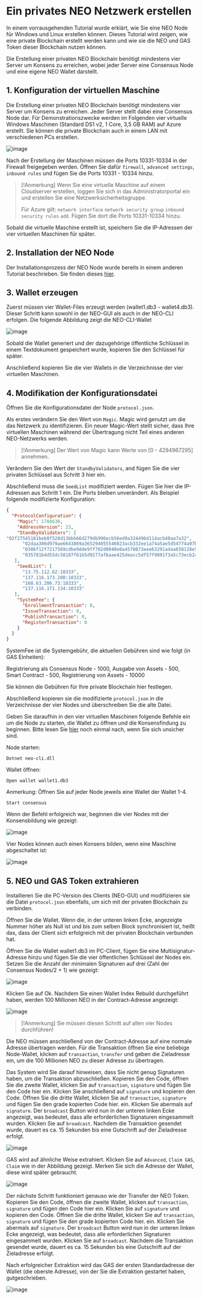 # Ein privates NEO Netzwerk erstellen

In einem vorrausgehenden Tutorial wurde erklärt, wie Sie eine NEO Node für Windows und Linux erstellen können. Dieses Tutorial wird zeigen, wie eine private Blockchain erstellt werden kann und wie sie die NEO und GAS Token dieser Blockchain nutzen können.

Die Erstellung einer privaten NEO Blockchain benötigt mindestens vier Server um Konsens zu erreichen, wobei jeder Server eine Consensus Node und eine eigene NEO Wallet darstellt.

## 1. Konfiguration der virtuellen Maschine

Die Erstellung einer privaten NEO Blockchain benötigt mindestens vier Server um Konsens zu erreichen. Jeder Server stellt dabei eine Consensus Node dar. Für Demonstrationszwecke werden im Folgenden vier virtuelle Windows Maschinen (Standard DS1 v2, 1 Core, 3,5 GB RAM) auf Azure erstellt. Sie können die private Blockchain auch in einem LAN mit verschiedenen PCs erstellen.

![image](/assets/privatechain_1.png)

Nach der Erstellung der Maschinen müssen die Ports 10331-10334 in der Firewall freigegeben werden. Öffnen Sie dafür `firewall`, `advanced settings`, `inbound rules` und fügen Sie die Ports 10331 - 10334 hinzu.

> [!Anmerkung]
> Wenn Sie eine virtuelle Maschine auf einem Cloudserver erstellen, loggen Sie sich in das Administratorportal ein und erstellen Sie eine Netzwerksicherheitsgruppe.
>
> Für Azure gilt: `network interface` `network security group` `inbound security rules` `add`. Fügen Sie dort die Ports 10331-10334 hinzu.

Sobald die virtuelle Maschine erstellt ist, speichern Sie die IP-Adressen der vier virtuellen Maschinen für später.

## 2. Installation der NEO Node

Der Installationsprozess der NEO Node wurde bereits in einem anderen Tutorial beschrieben. Sie finden dieses [hier](setup.md).

## 3. Wallet erzeugen

Zuerst müssen vier Wallet-Files erzeugt werden (wallet1.db3 - wallet4.db3). Dieser Schritt kann sowohl in der NEO-GUI als auch in der NEO-CLI erfolgen. Die folgende Abbildung zeigt die NEO-CLI-Wallet

![image](/assets/privatechain_3.png)

Sobald die Wallet generiert und der dazugehörige öffentliche Schlüssel in einem Textdokument gespeichert wurde, kopieren Sie den Schlüssel für später.

Anschließend kopieren Sie die vier Wallets in die Verzeichnisse der vier virtuellen Maschinen.

## 4. Modifikation der Konfigurationsdatei

Öffnen Sie die Konfigurationsdatei der Node `protocol.json`.

Als erstes verändern Sie den Wert von `Magic`. Magic wird genutzt um die das Netzwerk zu identifizieren. Ein neuer Magic-Wert stellt sicher, dass Ihre virtuellen Maschinen während der Übertragung nicht Teil eines anderen NEO-Netzwerks werden.

> [!Anmerkung]
> Der Wert von Magic kann Werte von [0 - 4294967295] annehmen.

Verändern Sie den Wert der `StandbyValidators`, and fügen Sie die vier privaten Schlüssel aus Schritt 3 hier ein.

Abschließend muss die `SeedList` modifiziert werden. Fügen Sie hier die IP-Adressen aus Schritt 1 ein. Die Ports bleiben unverändert. Als Beispiel folgende modifizierte Konfiguration:

```json
{
  "ProtocolConfiguration": {
    "Magic": 1704630,
    "AddressVersion": 23,
    "StandbyValidators": [
"02f27545181beb8f528d13bbb66d279db996ecb56ed9a324496d114acb48aa7a32",
      "02daa386d979ae6643869a365294055546023acb332ee1a74a5ae5d54774a97bac",
      "0306f12f7217569cdbe9dde9ff702d0040e0a4570873eee63291adaa658128e55c",
      "035781b4d55dc58187f61b5d9277afbaae425deacc5df57f9891f3a5c73ecb24df"
   ],
    "SeedList": [
      "13.75.112.62:10333",
      "137.116.173.200:10333",
      "168.63.206.73:10333",
      "137.116.171.134:10333"
   ],
    "SystemFee": {
      "EnrollmentTransaction": 0,
      "IssueTransaction": 0,
      "PublishTransaction": 0,
      "RegisterTransaction": 0
    }
  }
}
```

SystemFee ist die Systemgebühr, die aktuellen Gebühren sind wie folgt (in GAS Einheiten):

Registrierung als Consensus Node - 1000, Ausgabe von Assets - 500, Smart Contract - 500, Registrierung von Assets - 10000

Sie können die Gebühren für Ihre private Blockchain hier festlegen.

Abschließend kopieren sie die modifizierte `protocol.json` in die Verzeichnisse der vier Nodes und überschreiben Sie die alte Datei.

Geben Sie daraufhin in den vier virtuellen Maschinen folgende Befehle ein um die Node zu starten, die Wallet zu öffnen und die Konsensfindung zu beginnen. Bitte lesen Sie [hier](cli.md) noch einmal nach, wenn Sie sich unsicher sind.

Node starten:

`Dotnet neo-cli.dll`

Wallet öffnen:

`Open wallet wallet1.db3`

Anmerkung: Öffnen Sie auf jeder Node jeweils eine Wallet der Wallet 1-4.

`Start consensus`

Wenn der Befehl erfolgreich war, beginnen die vier Nodes mit der Konsensbildung wie gezeigt:

![image](/assets/privatechain_8.png)

Vier Nodes können auch einen Konsens bilden, wenn eine Maschine abgeschaltet ist:

![image](/assets/privatechain_9.png)



## 5. NEO und GAS Token extrahieren

Installieren Sie die PC-Version des Clients (NEO-GUI) und modifizieren sie die Datei `protocol.json` ebenfalls, um sich mit der privaten Blockchain zu verbinden.

Öffnen Sie die Wallet. Wenn die, in der unteren linken Ecke, angezeigte Nummer höher als Null ist und bis zum selben Block synchronisiert ist, heißt das, dass der Client sich erfolgreich mit der privaten Blockchain verbunden hat.

Öffnen Sie die Wallet wallet1.db3 im PC-Client, fügen Sie eine Multisignatur-Adresse hinzu und fügen Sie die vier öffentlichen Schlüssel der Nodes ein. Setzen Sie die Anzahl der minimalen Signaturen auf drei (Zahl der Consensus Nodes/2 + 1) wie gezeigt:

![image](/assets/privatechain_12.png)

Klicken Sie auf Ok. Nachdem Sie einen Wallet Index Rebuild durchgeführt haben, werden 100 Millionen NEO in der Contract-Adresse angezeigt:

![image](/assets/privatechain_14.png)

> [!Anmerkung]
> Sie müssen diesen Schritt auf allen vier Nodes durchführen!

Die NEO müssen anschließend von der Contract-Adresse auf eine normale Adresse übertragen werden. Für die Transaktion öffnen Sie eine beliebige Node-Wallet, klicken auf `transaction`, `transfer` und geben die Zieladresse ein, um die 100 Millionen NEO zu dieser Adresse zu übertragen.

Das System wird Sie darauf hinweisen, dass Sie nicht genug Signaturen haben, um die Transaktion abzuschließen. Kopieren Sie den Code, öffnen Sie die zweite Wallet, klicken Sie auf `transaction`, `signature` und fügen Sie den Code hier ein. Klicken Sie anschließend auf `signature` und kopieren den Code. Öffnen Sie die dritte Wallet, klicken Sie auf `transaction`, `signature` und fügen Sie den grade kopierten Code hier. ein. Klicken Sie abermals auf `signature`. Der `broadcast` Button wird nun in der unteren linken Ecke angezeigt, was bedeutet, dass alle erforderlichen Signaturen eingesammelt wurden. Klicken Sie auf `broadcast`. Nachdem die Transaktion gesendet wurde, dauert es ca. 15 Sekunden bis eine Gutschrift auf der Zieladresse erfolgt.

![image](/assets/privatechain_20.png)

GAS wird auf ähnliche Weise extrahiert. Klicken Sie auf `Advanced`, `Claim GAS`, `Claim` wie in der Abbildung gezeigt. Merken Sie sich die Adresse der Wallet, diese wird später gebraucht.

![image](/assets/privatechain_21.png)

Der nächste Schritt funktioniert genauso wie der Transfer der NEO Token. Kopieren Sie den Code, öffnen die zweite Wallet, klicken auf `transaction`, `signature` und fügen den Code hier ein. Klicken Sie auf `signature` und kopieren den Code. Öffnen Sie die dritte Wallet, klicken Sie auf `transaction`, `signature` und fügen Sie den grade kopierten Code hier. ein. Klicken Sie abermals auf `signature`. Der `broadcast` Button wird nun in der unteren linken Ecke angezeigt, was bedeutet, dass alle erforderlichen Signaturen eingesammelt wurden. Klicken Sie auf `broadcast`. Nachdem die Transaktion gesendet wurde, dauert es ca. 15 Sekunden bis eine Gutschrift auf der Zieladresse erfolgt.

Nach erfolgreicher Extraktion wird das GAS der ersten Standardadresse der Wallet (die oberste Adresse), von der Sie die Extraktion gestartet haben, gutgeschrieben.

![image](/assets/privatechain_26.png)
